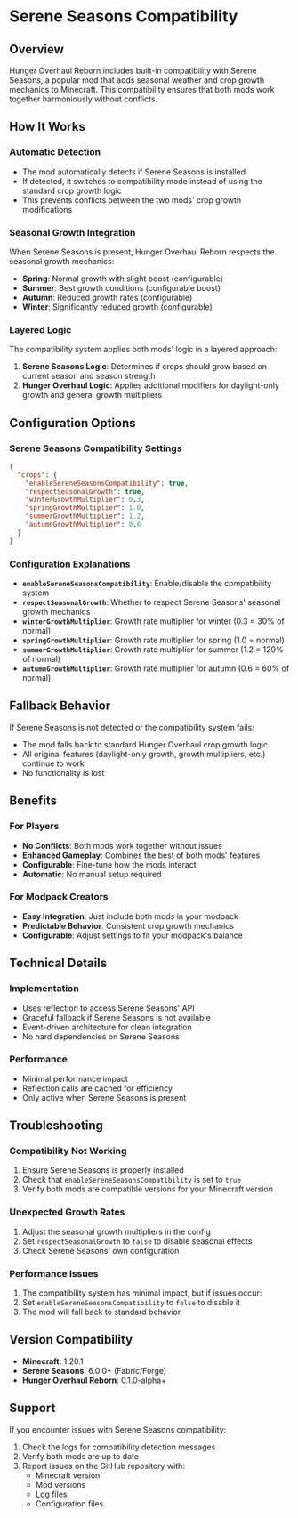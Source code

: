 # Serene Seasons Compatibility

## Overview

Hunger Overhaul Reborn includes built-in compatibility with Serene Seasons, a popular mod that adds seasonal weather and crop growth mechanics to Minecraft. This compatibility ensures that both mods work together harmoniously without conflicts.

## How It Works

### Automatic Detection
- The mod automatically detects if Serene Seasons is installed
- If detected, it switches to compatibility mode instead of using the standard crop growth logic
- This prevents conflicts between the two mods' crop growth modifications

### Seasonal Growth Integration
When Serene Seasons is present, Hunger Overhaul Reborn respects the seasonal growth mechanics:

- **Spring**: Normal growth with slight boost (configurable)
- **Summer**: Best growth conditions (configurable boost)
- **Autumn**: Reduced growth rates (configurable)
- **Winter**: Significantly reduced growth (configurable)

### Layered Logic
The compatibility system applies both mods' logic in a layered approach:

1. **Serene Seasons Logic**: Determines if crops should grow based on current season and season strength
2. **Hunger Overhaul Logic**: Applies additional modifiers for daylight-only growth and general growth multipliers

## Configuration Options

### Serene Seasons Compatibility Settings

```json
{
  "crops": {
    "enableSereneSeasonsCompatibility": true,
    "respectSeasonalGrowth": true,
    "winterGrowthMultiplier": 0.3,
    "springGrowthMultiplier": 1.0,
    "summerGrowthMultiplier": 1.2,
    "autumnGrowthMultiplier": 0.6
  }
}
```

### Configuration Explanations

- **`enableSereneSeasonsCompatibility`**: Enable/disable the compatibility system
- **`respectSeasonalGrowth`**: Whether to respect Serene Seasons' seasonal growth mechanics
- **`winterGrowthMultiplier`**: Growth rate multiplier for winter (0.3 = 30% of normal)
- **`springGrowthMultiplier`**: Growth rate multiplier for spring (1.0 = normal)
- **`summerGrowthMultiplier`**: Growth rate multiplier for summer (1.2 = 120% of normal)
- **`autumnGrowthMultiplier`**: Growth rate multiplier for autumn (0.6 = 60% of normal)

## Fallback Behavior

If Serene Seasons is not detected or the compatibility system fails:
- The mod falls back to standard Hunger Overhaul crop growth logic
- All original features (daylight-only growth, growth multipliers, etc.) continue to work
- No functionality is lost

## Benefits

### For Players
- **No Conflicts**: Both mods work together without issues
- **Enhanced Gameplay**: Combines the best of both mods' features
- **Configurable**: Fine-tune how the mods interact
- **Automatic**: No manual setup required

### For Modpack Creators
- **Easy Integration**: Just include both mods in your modpack
- **Predictable Behavior**: Consistent crop growth mechanics
- **Configurable**: Adjust settings to fit your modpack's balance

## Technical Details

### Implementation
- Uses reflection to access Serene Seasons' API
- Graceful fallback if Serene Seasons is not available
- Event-driven architecture for clean integration
- No hard dependencies on Serene Seasons

### Performance
- Minimal performance impact
- Reflection calls are cached for efficiency
- Only active when Serene Seasons is present

## Troubleshooting

### Compatibility Not Working
1. Ensure Serene Seasons is properly installed
2. Check that `enableSereneSeasonsCompatibility` is set to `true`
3. Verify both mods are compatible versions for your Minecraft version

### Unexpected Growth Rates
1. Adjust the seasonal growth multipliers in the config
2. Set `respectSeasonalGrowth` to `false` to disable seasonal effects
3. Check Serene Seasons' own configuration

### Performance Issues
1. The compatibility system has minimal impact, but if issues occur:
2. Set `enableSereneSeasonsCompatibility` to `false` to disable it
3. The mod will fall back to standard behavior

## Version Compatibility

- **Minecraft**: 1.20.1
- **Serene Seasons**: 6.0.0+ (Fabric/Forge)
- **Hunger Overhaul Reborn**: 0.1.0-alpha+

## Support

If you encounter issues with Serene Seasons compatibility:
1. Check the logs for compatibility detection messages
2. Verify both mods are up to date
3. Report issues on the GitHub repository with:
   - Minecraft version
   - Mod versions
   - Log files
   - Configuration files
